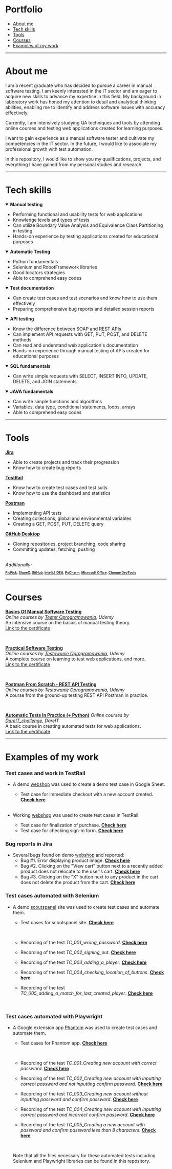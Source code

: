 # Portfolio

- [About me](#about-me)
- [Tech skills](#tech-skills)
- [Tools](#tools)
- [Courses](#courses)
- [Examples of my work](#examples-of-my-work)

---

# About me

I am a recent graduate who has decided to pursue a career in manual software testing. I am keenly interested in the IT
sector and am eager to acquire new skills to advance my expertise in this field. My background in laboratory work has
honed my attention to detail and analytical thinking abilities, enabling me to identify and address software
issues with accuracy effectively.

Currently, I am intensively studying QA techniques and tools by attending online courses and testing web applications
created for learning purposes.

I want to gain experience as a manual software tester and cultivate my competencies in the IT sector. In the future, I would
like to associate my professional growth with test automation.

In this repository, I would like to show you my qualifications, projects, and everything I have gained from my personal
studies and research.

---

# Tech skills

<details open>
<summary> <b> Manual testing </b> </summary>
<ul>
<li> Performing functional and usability tests for web applications </li>
<li> Knowledge levels and types of tests </li>
<li> Can utilize Boundary Value Analysis and Equivalence Class Partitioning in testing </li>
<li> Hands-on experience by testing applications created for educational purposes </li>
</ul>
</details>

<details open>
<summary> <b> Automatic Testing </b> </summary> 
<ul>
<li> Python fundamentals </li>
<li> Selenium and RobotFramework libraries </li>
<li> Good locators strategies </li>
<li> Able to comprehend easy codes </li>
</ul>
</details>

<details open>
<summary> <b> Test documentation </b> </summary> 
<ul>
<li> Can create test cases and test scenarios and know how to use them effectively </li>
<li> Preparing comprehensive bug reports and detailed session reports </li>
</ul>
</details>

<details open>
<summary> <b> API testing </b> </summary> 
<ul>
<li> Know the difference between SOAP and REST APIs </li>
<li> Can implement API requests with GET, PUT, POST, and DELETE methods </li>
<li> Can read and understand web application's documentation </li>
<li> Hands-on experience through manual testing of APIs created for educational purposes</li>
</ul>
</details>

<details open>
<summary> <b> SQL fundamentals </b> </summary> 
<ul>
<li> Can write simple requests with SELECT, INSERT INTO, UPDATE, DELETE, and JOIN statements </li>
</ul>
</details>

<details open>
<summary> <b> JAVA fundamentals </b> </summary> 
<ul>
<li> Can write simple functions and algorithms </li>
<li> Variables, data type, conditional statements, loops, arrays </li>
<li> Able to comprehend easy codes </li>
</ul>
</details>

---

# Tools

[<b>Jira</b>](https://www.atlassian.com/pl/software/jira)

+ Able to create projects and track their progression
+ Know how to create bug reports

[<b>TestRail</b>](https://www.testrail.com/)

+ Know how to create test cases and test suits
+ Know how to use the dashboard and statistics

[<b>Postman</b>](https://www.postman.com/)

+ Implementing API tests
+ Creating collections, global and environmental variables
+ Creating a GET, POST, PUT, DELETE query

[<b>GitHub Desktop</b>](https://github.com/)

+ Cloning repositories, project branching, code sharing
+ Committing updates, fetching, pushing

<br>
<i> Additionally: </i>
<font size="1">

[<b>PicPick</b>](https://picpick.app/pl/), [<b>ShareX</b>](https://getsharex.com/), [<b>GitHub</b>](https://git-scm.com/), [<b>IntelliJ IDEA</b>](https://www.jetbrains.com/idea/), [<b>PyCharm</b>](https://www.jetbrains.com/pycharm/), [<b>Microsoft Office</b>](https://www.office.com/), [<b>Chrome DevTools</b>](https://developer.chrome.com/docs/devtools/)

</font>

---

# Courses

__[Basics Of Manual Software Testing](https://www.udemy.com/course/kurs-testowania-oprogramowania/)__  
*Online courses by [Tester Oprogramowania](https://www.udemy.com/user/testeroprogramowaniapl/), Udemy*  
An intensive course on the basics of manual testing theory.  
[Link to the certificate](https://www.udemy.com/certificate/UC-b0d4f462-277e-4510-be9f-11ade071fe6b/)

<br>

__[Practical Software Testing](https://www.udemy.com/course/praktyczny-kurs-testowania-oprogramowania/)__  
*Online courses by [Testowanie Oprogramowania](https://www.udemy.com/user/rafal-podraza-3/), Udemy*  
A complete course on learning to test web applications, and more.  
[Link to the certificate](https://www.udemy.com/certificate/UC-3ec7eec2-88b3-4d37-ad42-b2c220b358e5/)

<br>

__[Postman From Scratch - REST API Testing](https://www.udemy.com/course/postman-od-podstaw-testowanie-rest-api/)__  
*Online courses by [Testowanie Oprogramowania](https://www.udemy.com/user/rafal-podraza-3/), Udemy*  
A course from the ground-up testing REST API Postman in practice.

<br>

__[Automatic Tests In Practice (+ Python)](https://www.dareit.io/challenges/wstep-do-testow-automatycznych)__ 
*Online courses by [DareIT_challenge](https://www.dareit.io/challenges), DareIT*  
A basic course in creating automated tests for web applications.  
[Link to the certificate](https://drive.google.com/file/d/1sP_qA5laMD6B1of2tEbuRwosVDgdG5BM/view?usp=sharing)

---

# Examples of my work

### Test cases and work in TestRail

+ A demo [webshop](https://skleptest.pl/) was used to create a demo test case in Google Sheet.
    + Test case for immediate checkout with a new account created. __[Check here](https://docs.google.com/spreadsheets/d/1AG8sWwDQGUCQlBZIxYx6EUMWeC9Zck2z/edit?usp=sharing&ouid=103846351617777504097&rtpof=true&sd=true)__

  <br>
+ Working [webshop](https://www.x-kom.pl/) was used to create test cases in TestRail.
    + Test case for finalization of purchase. __[Check here](https://drive.google.com/file/d/1iA4qZpQ8Ds3FDDaEAORwSb6u3BTT75p6/view?usp=sharing)__
    + Test case for checking sign-in form. __[Check here](https://drive.google.com/file/d/15e6iwM9hxLmbSuG8UVNV_YZh8iS8D-pU/view?usp=sharing)__
      <br>

### Bug reports in Jira

+ Several bugs found on demo [webshop](https://skleptest.pl/) and reported:
  + Bug #1. Error displaying product image. __[Check here](https://drive.google.com/file/d/1YEztzW29qEMlj736k1C60B462Gn7LKAc/view?usp=sharing)__
  + Bug #2. Clicking on the "View cart" button next to a recently added product does not relocate to the user's cart. __[Check here](https://drive.google.com/file/d/1iFZexlNRcWrbwuvjckQ6qBqhTCwTJ-4q/view?usp=sharing)__
  + Bug #3. Clicking on the "X" button next to any product in the cart does not delete the product from the cart. __[Check here](https://drive.google.com/file/d/19u4cpjQgnCh4Cg0OGuKNIBFO9WcqtM_8/view?usp=sharing)__

### Test cases automated with Selenium

+ A demo [scoutspanel](https://scouts-test.futbolkolektyw.pl/login) site was used to create test cases and automate them.
  + Test cases for scoutspanel site. __[Check here](https://docs.google.com/spreadsheets/d/1x7f8Yk0am4dxqy_thKiOildIs4yLFmyD/edit?usp=sharing&ouid=103846351617777504097&rtpof=true&sd=true)__
  
    <br>
  
  + Recording of the test *TC_001_wrong_password*. __[Check here](https://drive.google.com/file/d/1kA5mPnZEK6hWU0bhZ38i5-sxvC6AyUy-/view?usp=sharing)__
  + Recording of the test *TC_002_signing_out*. __[Check here](https://drive.google.com/file/d/107468XQTu7rS9wa2d75YhkP5wUdsHt4X/view?usp=sharing)__
  + Recording of the test *TC_003_adding_a_player*. __[Check here](https://drive.google.com/file/d/1TVYZA7GkKbOxe24ZIHPpislJxMuUW6BA/view?usp=sharing)__
  + Recording of the test *TC_004_checking_location_of_buttons*. __[Check here](https://drive.google.com/file/d/1mnjTJzWyqncKxBnT05qxJ0VUz-Wf6-hy/view?usp=sharing)__
  + Recording of the test *TC_005_adding_a_match_for_last_created_player*. __[Check here](https://drive.google.com/file/d/1pVjWJ5YHs34WPVNe5O35IvODfwHoejbe/view?usp=sharing)__
  
    <br>

### Test cases automated with Playwright

+ A Google extension app [Phantom](https://chromewebstore.google.com/detail/phantom/bfnaelmomeimhlpmgjnjophhpkkoljpa) was used to create test cases and automate them.
  + Test cases for Phantom app. __[Check here](https://docs.google.com/spreadsheets/d/1XZ3kpLYmncEASnjBwSgjVLd7Fp5JevhZ/edit?usp=sharing&ouid=103846351617777504097&rtpof=true&sd=true)__
  
    <br>
  
  + Recording of the test *TC_001_Creating new account with correct password*. __[Check here](https://drive.google.com/file/d/1TjgTL3wS1LxMmtPtAxGsivdsPUsL-3ex/view?usp=sharing)__
  + Recording of the test *TC_002_Creating new account with inputting correct password and not inputting confirm password*. __[Check here](https://drive.google.com/file/d/1v7y0IanplJ5Q2OCxVuCnSERs_sQHQiB9/view?usp=sharing)__
  + Recording of the test *TC_003_Creating new account without inputting password and confirm password*. __[Check here](https://drive.google.com/file/d/1EkjLGAyXxX_vA4rIDPiaOZMnwlc-ShQT/view?usp=sharing)__
  + Recording of the test *TC_004_Creating new account with inputting correct password and incorrect confirm password*. __[Check here](https://drive.google.com/file/d/1yEaJZQp55zj1riov2sCcSvakwW2rxzAp/view?usp=sharing)__
  + Recording of the test *TC_005_Creating a new account with password and confirm password less than 8 characters*. __[Check here](https://drive.google.com/file/d/1PeG1Nz5qqO-NXdYaEpGSK-eG512TipOe/view?usp=sharing)__
  
    <br>
  
  Note that all the files necessary for these automated tests including Selenium and Playwright libraries can be found in this repository.

